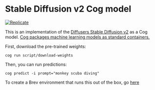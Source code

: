 # Stable Diffusion v2 Cog model

[![Replicate](https://replicate.com/cjwbw/stable-diffusion-v2/badge)](https://replicate.com/cjwbw/stable-diffusion-v2) 

This is an implementation of the [Diffusers Stable Diffusion v2](https://huggingface.co/stabilityai/stable-diffusion-2) as a Cog model. [Cog packages machine learning models as standard containers.](https://github.com/replicate/cog)

First, download the pre-trained weights:

    cog run script/download-weights 

Then, you can run predictions:

    cog predict -i prompt="monkey scuba diving"


To create a Brev environment that runs this out of the box, go [here](https://console.brev.dev/environment/new?&repo=https://github.com/brevdev/cog-stable-diffusion-brev-template.git&instance=g5.2xlarge&diskStorage=70)
